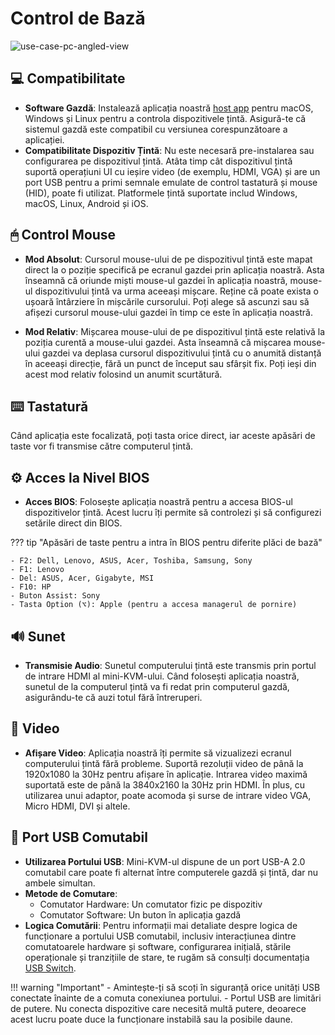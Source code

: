 # Control de Bază

![use-case-pc-angled-view](https://assets.openterface.com/images/product/use-case-pc-angled-view.jpg)

## 💻 Compatibilitate

- **Software Gazdă**: Instalează aplicația noastră [host app](/app) pentru macOS, Windows și Linux pentru a controla dispozitivele țintă. Asigură-te că sistemul gazdă este compatibil cu versiunea corespunzătoare a aplicației.
- **Compatibilitate Dispozitiv Țintă**: Nu este necesară pre-instalarea sau configurarea pe dispozitivul țintă. Atâta timp cât dispozitivul țintă suportă operațiuni UI cu ieșire video (de exemplu, HDMI, VGA) și are un port USB pentru a primi semnale emulate de control tastatură și mouse (HID), poate fi utilizat. Platformele țintă suportate includ Windows, macOS, Linux, Android și iOS.

## 🖱 Control Mouse

- **Mod Absolut**: Cursorul mouse-ului de pe dispozitivul țintă este mapat direct la o poziție specifică pe ecranul gazdei prin aplicația noastră. Asta înseamnă că oriunde miști mouse-ul gazdei în aplicația noastră, mouse-ul dispozitivului țintă va urma aceeași mișcare. Reține că poate exista o ușoară întârziere în mișcările cursorului. Poți alege să ascunzi sau să afișezi cursorul mouse-ului gazdei în timp ce este în aplicația noastră.

- **Mod Relativ**: Mișcarea mouse-ului de pe dispozitivul țintă este relativă la poziția curentă a mouse-ului gazdei. Asta înseamnă că mișcarea mouse-ului gazdei va deplasa cursorul dispozitivului țintă cu o anumită distanță în aceeași direcție, fără un punct de început sau sfârșit fix. Poți ieși din acest mod relativ folosind un anumit scurtătură.

## ⌨️ Tastatură

Când aplicația este focalizată, poți tasta orice direct, iar aceste apăsări de taste vor fi transmise către computerul țintă.

## ⚙️ Acces la Nivel BIOS

- **Acces BIOS**: Folosește aplicația noastră pentru a accesa BIOS-ul dispozitivelor țintă. Acest lucru îți permite să controlezi și să configurezi setările direct din BIOS.

??? tip "Apăsări de taste pentru a intra în BIOS pentru diferite plăci de bază"

    - F2: Dell, Lenovo, ASUS, Acer, Toshiba, Samsung, Sony
    - F1: Lenovo
    - Del: ASUS, Acer, Gigabyte, MSI
    - F10: HP
    - Buton Assist: Sony
    - Tasta Option (⌥): Apple (pentru a accesa managerul de pornire)

## 🔊 Sunet

- **Transmisie Audio**: Sunetul computerului țintă este transmis prin portul de intrare HDMI al mini-KVM-ului. Când folosești aplicația noastră, sunetul de la computerul țintă va fi redat prin computerul gazdă, asigurându-te că auzi totul fără întreruperi.

## 🎥 Video

- **Afișare Video**: Aplicația noastră îți permite să vizualizezi ecranul computerului țintă fără probleme. Suportă rezoluții video de până la 1920x1080 la 30Hz pentru afișare în aplicație. Intrarea video maximă suportată este de până la 3840x2160 la 30Hz prin HDMI. În plus, cu utilizarea unui adaptor, poate acomoda și surse de intrare video VGA, Micro HDMI, DVI și altele.

## 🔄 Port USB Comutabil

- **Utilizarea Portului USB**: Mini-KVM-ul dispune de un port USB-A 2.0 comutabil care poate fi alternat între computerele gazdă și țintă, dar nu ambele simultan.
- **Metode de Comutare**: 
    - Comutator Hardware: Un comutator fizic pe dispozitiv
    - Comutator Software: Un buton în aplicația gazdă
- **Logica Comutării**: Pentru informații mai detaliate despre logica de funcționare a portului USB comutabil, inclusiv interacțiunea dintre comutatoarele hardware și software, configurarea inițială, stările operaționale și tranzițiile de stare, te rugăm să consulți documentația [USB Switch](usb-switch.md).

!!! warning "Important"
    - Amintește-ți să scoți în siguranță orice unități USB conectate înainte de a comuta conexiunea portului.
    - Portul USB are limitări de putere. Nu conecta dispozitive care necesită multă putere, deoarece acest lucru poate duce la funcționare instabilă sau la posibile daune.
